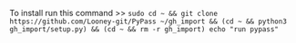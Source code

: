 To install run this command >> `sudo cd ~ && git clone https://github.com/Looney-git/PyPass ~/gh_import && (cd ~ && python3 gh_import/setup.py) && (cd ~ && rm -r gh_import) echo "run pypass"` 
